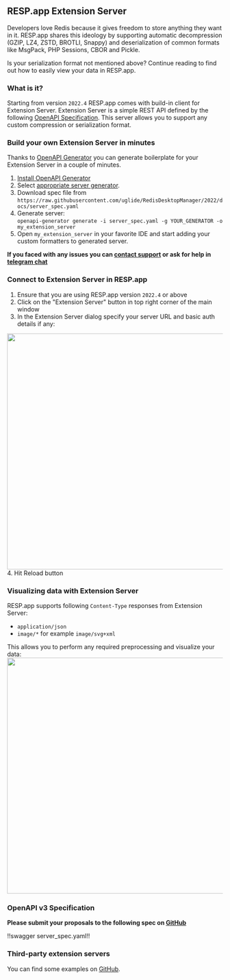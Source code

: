 ## RESP.app Extension Server

Developers love Redis because it gives freedom to store anything they want in it.
RESP.app shares this ideology by supporting automatic decompression (GZIP, LZ4, ZSTD, BROTLI, Snappy) and deserialization of common formats like MsgPack, PHP Sessions, CBOR and Pickle.

Is your serialization format not mentioned above? Continue reading to find out how to easily view your data in RESP.app.

### What is it?

Starting from version `2022.4` RESP.app comes with build-in client for Extension Server. Extension Server is a simple REST API defined by
the following [OpenAPI Specification](extension-server.md#OpenAPI-v3-Specification). This server allows you to support 
any custom compression or serialization format.

### Build your own Extension Server in minutes

Thanks to [OpenAPI Generator](https://openapi-generator.tech/docs/installation) you can generate boilerplate for your Extension Server in a couple of minutes.

1. [Install OpenAPI Generator](https://openapi-generator.tech/docs/installation)
2. Select [appropriate server generator](https://openapi-generator.tech/docs/generators#server-generators).
3. Download spec file from `https://raw.githubusercontent.com/uglide/RedisDesktopManager/2022/docs/server_spec.yaml`
4. Generate server: <br />
`
openapi-generator generate -i server_spec.yaml -g YOUR_GENERATOR -o my_extension_server
`
5. Open `my_extension_server` in your favorite IDE and start adding your custom formatters to generated server.


**If you faced with any issues you can [contact support](mailto:support@resp.app) or ask for help in [telegram chat](https://t.me/RedisDesktopManager)**


### Connect to Extension Server in RESP.app

1. Ensure that you are using RESP.app version `2022.4` or above
2. Click on the "Extension Server" button in top right corner of the main window
3. In the Extension Server dialog specify your server URL and basic auth details if any:
<img src="http://resp.app/static/docs/extension-server.png" width="550" />
4. Hit Reload button

### Visualizing data with Extension Server

RESP.app supports following `Content-Type` responses from Extension Server:

- `application/json`
- `image/*` for example `image/svg+xml`

This allows you to perform any required preprocessing and visualize your data:
<img src="http://resp.app/static/docs/extension-server-chart.png" width="550" />



### OpenAPI v3 Specification

**Please submit your proposals to the following spec on [GitHub](https://github.com/uglide/RedisDesktopManager/issues)**

!!swagger server_spec.yaml!!


### Third-party extension servers

You can find some examples on [GitHub](https://github.com/search?q=resp.app+extension+server).
